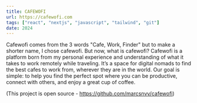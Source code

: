 ```yaml
---
title: CAFEWOFI
url: https://cafewofi.com
tags: ["react", "nextjs", "javascript", "tailwind", "git"]
date: 2024
---
```


Cafewofi comes from the 3 words "Cafe, Work, Finder" but to make a shorter name, I chose cafewofi. But now, what is cafewofi? Cafewofi is a platform born from my personal experience and understanding of what it takes to work remotely while traveling. It’s a space for digital nomads to find the best cafes to work from, wherever they are in the world. Our goal is simple: to help you find the perfect spot where you can be productive, connect with others, and enjoy a great cup of coffee.

(This project is open source - https://github.com/marcsnvv/cafewofi)
